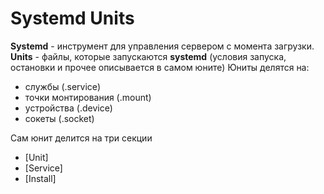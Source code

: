 # Systemd Units
**Systemd** - инструмент для управления сервером с момента загрузки.  
**Units** - файлы, которые запускаются **systemd** (условия запуска, остановки и прочее описывается в самом юните)
Юниты делятся на:
* службы (.service)  
* точки монтирования (.mount)  
* устройства (.device)  
* сокеты (.socket)

Сам юнит делится на три секции
* \[Unit\]
* \[Service\]
* \[Install\]
